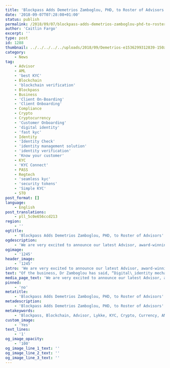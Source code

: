 ```yaml
---
title: 'Blockpass Adds Demetrios Zamboglou, PHD, to Roster of Advisors'
date: '2018-09-07T07:28:08+01:00'
status: publish
permalink: /2018/09/07/blockpass-adds-demetrios-zamboglou-phd-to-roster-of-advisors
author: 'Caitlin Fargo'
excerpt: ''
type: post
id: 1288
thumbnail: ../../../../../uploads/2018/09/Demetrios-e1536299312839-150x150.png
category:
    - News
tag:
    - Advisor
    - AML
    - 'best KYC'
    - Blockchain
    - 'blockchain verification'
    - Blockpass
    - Business
    - 'Client On-Boarding'
    - 'Client Onboarding'
    - Compliance
    - Crypto
    - Cryptocurrency
    - 'Customer Onboarding'
    - 'digital identity'
    - 'fast kyc'
    - Identity
    - 'Identity Check'
    - 'identity management solution'
    - 'identity verification'
    - 'Know your customer'
    - KYC
    - 'KYC Connect'
    - PASS
    - Regtech
    - 'seamless kyc'
    - 'security tokens'
    - 'Simple KYC'
    - STO
post_format: []
language:
    - English
post_translations:
    - pll_5c0e656ccd213
region:
    - ''
ogtitle:
    - 'Blockpass Adds Demetrios Zamboglou, PHD, to Roster of Advisors'
ogdescription:
    - 'We are very excited to announce our latest Advisor, award-winning Fintech Executive and Blockchain Expert, Demetrios Zamboglou, PhD. Dr Zamboglou is the Chief Business Development Officer for Lykke AG, and brings a wealth of financial services knowledge and expertise in the blockchain and crypto exchange landscapes.'
ogimage:
    - '1245'
header_image:
    - '1245'
intro: 'We are very excited to announce our latest Advisor, award-winning Fintech Executive and Blockchain Expert, Demetrios Zamboglou, PhD. Dr Zamboglou is the Chief Business Development Officer for Lykke AG, and brings a wealth of financial services knowledge and expertise in the blockchain and crypto exchange landscapes.'
text: "Of the business, Dr Zamboglou has said, “Digital\_identity mechanisms are now a reality! Through applied blockchain technologies,\_Blockpass aims to deliver an effective, secure\_and trusted solution that will shape\_the future of our digital society.”\r\n\r\nTo read more about Dr Zamboglou, you can visit his profile <a href=\"https://www.linkedin.com/in/zamboglou/\">here</a>."
media_page_text: 'We are very excited to announce our latest Advisor, award-winning Fintech Executive and Blockchain Expert, Demetrios Zamboglou, PhD. Dr Zamboglou is the Chief Business Development Officer for Lykke AG, and brings a wealth of financial services knowledge and expertise in the blockchain and crypto exchange landscapes.'
pinned:
    - 'no'
metatitle:
    - 'Blockpass Adds Demetrios Zamboglou, PHD, to Roster of Advisors'
metadescription:
    - 'Blockpass Adds Demetrios Zamboglou, PHD, to Roster of Advisors'
metakeywords:
    - 'Blockpass, Blockchain, Advisor, Lykke, KYC, Crypto, Currency, AML, best KYC, Blockchain, blockchain verification, Blockpass, Client On-Boarding, Client Onboarding, Compliance, Crypto, Cryptocurrency, Customer Onboarding, digital identity, fast kyc, Identity, Identity Check, identity management solution, identity verification, Know your customer, KYC, KYC Connect, PASS, Regtech, seamless kyc, security tokens, Simple KYC, STO'
custom_image:
    - 'Yes'
text_lines:
    - '1'
og_image_opacity:
    - '100'
og_image_line_1_text: ''
og_image_line_2_text: ''
og_image_line_3_text: ''
---
```

<!DOCTYPE html PUBLIC "-//W3C//DTD HTML 4.0 Transitional//EN" "http://www.w3.org/TR/REC-html40/loose.dtd">
<?xml encoding="UTF-8">
